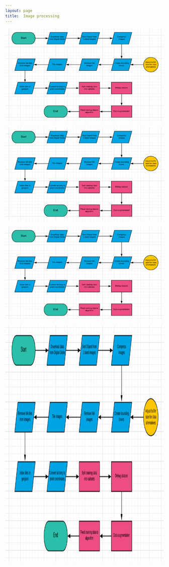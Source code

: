 ```yaml
---
layout: page
title:  Image processing
---
```


<img src="Process flow.png" class="img-responsive" alt="">

![Process flow](Process-flow.png)

![](https://github.com/DDS-Lab/disaster-damage-detection/blob/master/Process-flow.png)

<img src="https://github.com/DDS-Lab/disaster-damage-detection/blob/master/Process-flow.png" height="750" width="900">


